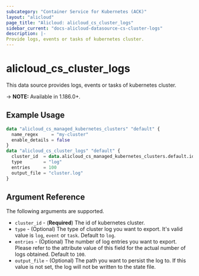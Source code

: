 ```yaml
---
subcategory: "Container Service for Kubernetes (ACK)"
layout: "alicloud"
page_title: "Alicloud: alicloud_cs_cluster_logs"
sidebar_current: "docs-alicloud-datasource-cs-cluster-logs"
description: |-
Provide logs, events or tasks of kubernetes cluster.
---
```


# alicloud\_cs\_cluster\_logs

This data source provides logs, events or tasks of kubernetes cluster.

-> **NOTE:** Available in 1.186.0+.

## Example Usage

```terraform
data "alicloud_cs_managed_kubernetes_clusters" "default" {
  name_regex     = "my-cluster"
  enable_details = false
}
data "alicloud_cs_cluster_logs" "default" {
  cluster_id  = data.alicloud_cs_managed_kubernetes_clusters.default.ids.0
  type        = "log"
  entries     = 100
  output_file = "cluster.log"
}
```

## Argument Reference

The following arguments are supported.
* `cluster_id` - (**Required**) The id of kubernetes cluster.
* `type` - (Optional) The type of cluster log you want to export. It's valid value is `log`, `event` or `task`. Default to `log`.
* `entries` - (Optional) The number of log entries you want to export. Please refer to the attribute value of this field for the actual number of logs obtained. Default to `100`.
* `output_file` - (Optional) The path you want to persist the log to. If this value is not set, the log will not be written to the state file.
